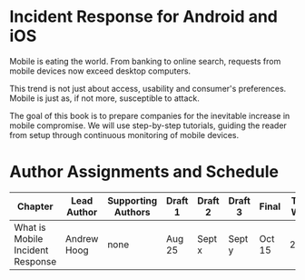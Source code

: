 Incident Response for Android and iOS
=======

Mobile is eating the world. From banking to online search, requests from mobile devices now exceed desktop computers.

This trend is not just about access, usability and consumer's preferences. Mobile is just as, if not more, susceptible to attack.

The goal of this book is to prepare companies for the inevitable increase in mobile compromise. We will use step-by-step tutorials, guiding the reader from setup through continuous monitoring of mobile devices.

# Author Assignments and Schedule

| Chapter                           | Lead Author | Supporting Authors | Draft 1 | Draft 2 | Draft 3 | Final  | Target Words | Current Words |
| -------                           | ----------- | ------------------ | ------- | ------- | ------- | -----  | ------------ | ------------- |
| What is Mobile Incident Response  | Andrew Hoog | none               | Aug 25  | Sept x  | Sept y  | Oct 15 |  20,000      | 9,181         |


